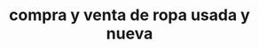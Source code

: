 ---
title: "compra y venta de ropa usada y nueva"
url: /bogota-d-c/compra-y-venta-de-ropa-usada-y-nueva/
shop: Kleidung
---